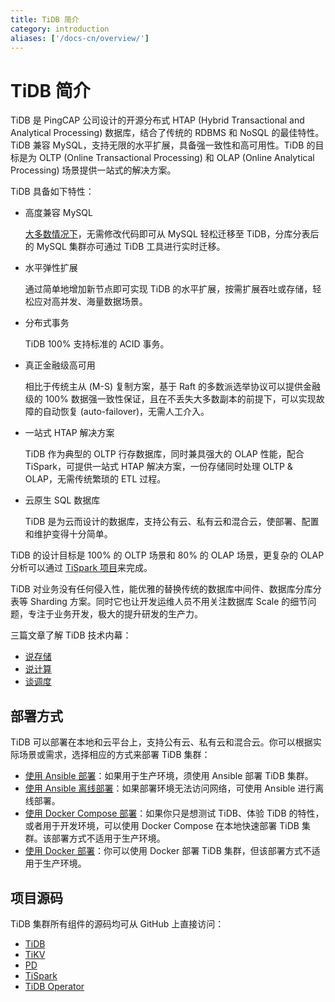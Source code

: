 ```yaml
---
title: TiDB 简介
category: introduction
aliases: ['/docs-cn/overview/']
---
```


# TiDB 简介

TiDB 是 PingCAP 公司设计的开源分布式 HTAP (Hybrid Transactional and Analytical Processing) 数据库，结合了传统的 RDBMS 和 NoSQL 的最佳特性。TiDB 兼容 MySQL，支持无限的水平扩展，具备强一致性和高可用性。TiDB 的目标是为 OLTP (Online Transactional Processing) 和 OLAP (Online Analytical Processing) 场景提供一站式的解决方案。

TiDB 具备如下特性：

- 高度兼容 MySQL

    [大多数情况下](/reference/mysql-compatibility.md)，无需修改代码即可从 MySQL 轻松迁移至 TiDB，分库分表后的 MySQL 集群亦可通过 TiDB 工具进行实时迁移。

- 水平弹性扩展

    通过简单地增加新节点即可实现 TiDB 的水平扩展，按需扩展吞吐或存储，轻松应对高并发、海量数据场景。

- 分布式事务

    TiDB 100% 支持标准的 ACID 事务。

- 真正金融级高可用

    相比于传统主从 (M-S) 复制方案，基于 Raft 的多数派选举协议可以提供金融级的 100% 数据强一致性保证，且在不丢失大多数副本的前提下，可以实现故障的自动恢复 (auto-failover)，无需人工介入。

- 一站式 HTAP 解决方案

    TiDB 作为典型的 OLTP 行存数据库，同时兼具强大的 OLAP 性能，配合 TiSpark，可提供一站式 HTAP 解决方案，一份存储同时处理 OLTP & OLAP，无需传统繁琐的 ETL 过程。

- 云原生 SQL 数据库

    TiDB 是为云而设计的数据库，支持公有云、私有云和混合云，使部署、配置和维护变得十分简单。

TiDB 的设计目标是 100% 的 OLTP 场景和 80% 的 OLAP 场景，更复杂的 OLAP 分析可以通过 [TiSpark 项目](/reference/tispark.md)来完成。

TiDB 对业务没有任何侵入性，能优雅的替换传统的数据库中间件、数据库分库分表等 Sharding 方案。同时它也让开发运维人员不用关注数据库 Scale 的细节问题，专注于业务开发，极大的提升研发的生产力。

三篇文章了解 TiDB 技术内幕：

- [说存储](https://pingcap.com/blog-cn/tidb-internal-1/)
- [说计算](https://pingcap.com/blog-cn/tidb-internal-2/)
- [谈调度](https://pingcap.com/blog-cn/tidb-internal-3/)

## 部署方式

TiDB 可以部署在本地和云平台上，支持公有云、私有云和混合云。你可以根据实际场景或需求，选择相应的方式来部署 TiDB 集群：

- [使用 Ansible 部署](/how-to/deploy/orchestrated/ansible.md)：如果用于生产环境，须使用 Ansible 部署 TiDB 集群。
- [使用 Ansible 离线部署](/how-to/deploy/orchestrated/offline-ansible.md)：如果部署环境无法访问网络，可使用 Ansible 进行离线部署。
- [使用 Docker Compose 部署](/how-to/get-started/deploy-tidb-from-docker-compose.md)：如果你只是想测试 TiDB、体验 TiDB 的特性，或者用于开发环境，可以使用 Docker Compose 在本地快速部署 TiDB 集群。该部署方式不适用于生产环境。
- [使用 Docker 部署](/how-to/deploy/orchestrated/docker.md)：你可以使用 Docker 部署 TiDB 集群，但该部署方式不适用于生产环境。

## 项目源码

TiDB 集群所有组件的源码均可从 GitHub 上直接访问：

- [TiDB](https://github.com/pingcap/tidb)
- [TiKV](https://github.com/tikv/tikv)
- [PD](https://github.com/pingcap/pd)
- [TiSpark](https://github.com/pingcap/tispark)
- [TiDB Operator](https://github.com/pingcap/tidb-operator)
